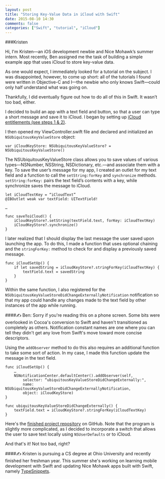 ```yaml
---
layout: post
title: "Storing Key-Value Data in iCloud with Swift"
date: 2015-08-10 14:30
comments: false
categories: ["Swift", "tutorial", "iCloud"]
---
```

###Kristen

Hi, I'm Kristen––an iOS development newbie and Nice Mohawk’s summer intern. Most recently, Ben assigned me the task of building a simple example app that uses iCloud to store key-value data. 

As one would expect, I immediately looked for a tutorial on the subject. I was disappointed, however, to come up short: all of the tutorials I found were written in Objective-C and I––the newbie who only knows Swift––could only half understand what was going on.

Thankfully, I did eventually figure out how to do all of this in Swift. It wasn’t too bad, either.

I decided to build an app with a text field and button, so that a user can type a short message and save it to iCloud. I began by setting up [iCloud entitlements (see steps 1 & 2)](http://code.tutsplus.com/tutorials/working-with-icloud-key-value-storage--pre-37542). 

I then opened my ViewController.swift file and declared and initialized an ```NSUbiquitousKeyValueStore``` object:

    var iCloudKeyStore: NSUbiquitousKeyValueStore? = NSUbiquitousKeyValueStore()

The NSUbiquitousKeyValueStore class allows you to save values of various types––NSNumber, NSString, NSDictionary, etc.––and associate them with a key. To save the user’s message for my app, I created an outlet for my text field and a function to call the ```setString:forKey``` and ```synchronize``` methods. ```setString:forKey:``` pairs the text field’s contents with a key, while synchronize saves the message to iCloud.

    let iCloudTextKey = “iCloudText”
    @IBOutlet weak var textField: UITextField!  
        
    …
        
    func saveToiCloud() {
        iCloudKeyStore?.setString(textField.text, forKey: iCloudTextKey)
        iCloudKeyStore?.synchronize()
    }

I later realized that I should display the last message the user saved upon launching the app. To do this, I made a function that uses optional chaining and the ```stringForKey:``` method to check for and display a previously saved message. 

    func iCloudSetUp() {
        if let savedString = iCloudKeyStore?.stringForKey(iCloudTextKey) {
            textField.text = savedString
        }
    }

Within the same function, I also registered for the ```NSUbiquitousKeyValueStoreDidChangeExternallyNotification``` notification so that my app could handle any changes made to the text field by other instances of the app while running. 

####&#9997; Ben: Sorry if you're reading this on a phone screen. Some bits were overlooked in Cocoa's conversion to Swift and haven't transitioned as completely as others. Notification constant names are one where you can tell they didn't get any love from Swift's move toward more concise descriptors.

Using the ```addObserver``` method to do this also requires an additional function to take some sort of action. In my case, I made this function update the message in the text field.

    func iCloudSetUp() {
        …
        NSNotificationCenter.defaultCenter().addObserver(self, 
        	selector: “ubiquitousKeyValueStoreDidChangeExternally:", 
        	name:  NSUbiquitousKeyValueStoreDidChangeExternallyNotification, 
        	object: iCloudKeyStore)
    }
      
    func ubiquitousKeyValueStoreDidChangeExternally() {
        textField.text = iCloudKeyStore?.stringForKey(iCloudTextKey)
    }

Here's the [finished project repository](https://github.com/kristenm6/KeyValueApp) on GitHub. Note that the program is slightly more complicated, as I decided to incorporate a switch that allows the user to save text locally using ```NSUserDefaults``` or to iCloud.

And that's it! Not too bad, right?

####&#9997; Kristen is pursuing a CS degree at Ohio University and recently finished her freshman year. This summer she's working on learning mobile development with Swift and updating Nice Mohawk apps built with Swift, namely [TypeSnippets](http://TypeSnippets.com).
